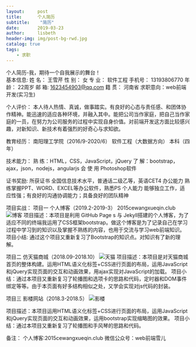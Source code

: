 ```yaml
---
layout:     post
title:      个人简历
subtitle:    "简历"
date:       2019-03-23
author:     lisbeth
header-img: img/post-bg-rwd.jpg
catalog: true
tags:
    - 求职
---
```

个人简历-我，期待一个自我展示的舞台！                     
基本信息:
姓    名：	王雪芹     性  别： 女
专    业： 软件工程   手机号： 13193806770
年    龄：	22周岁     邮  箱: 1623454903@qq.com
籍    贯：	河南省     求职意向：web前端开发(实习生)

个人评价：
本人待人热情、真诚，做事踏实。有良好的心态与责任感、和团体协作精神。能迅速的适应各种环境，并融入其中。能把公司当作家庭，把自己当作家庭的一员，在努力为公司服务的过程中实现自身价值。对前端开发这方面比较感兴趣，对新知识、新技术有着强烈的好奇心与求知欲。

教育经历：
南阳理工学院（2016/9-2020/6）         软件工程（大数据方向）                  本科（四年）

技术能力：
熟    练：HTML，CSS，JavaScript，jQuery
了    解：bootstrap，ajax，json，nodejs，angularjs
会 使 用 Photoshop软件

证书奖励:
所获证书    全国信息技术水平，普通话二级乙等，英语CET4
办公能力    熟练掌握PPT、WORD、EXCEL等办公软件，熟悉PS
个人能力    能够独立工作，适应性强；有良好的沟通协调能力；具备良好的团队精神

项目实战：
项目一  个人博客（2019.2-2019-3）
2015cewangxueqin.club
![博客]("https://github.com/lisbeth0720/lisbeth0720.github.io/blob/master/img/blog.jpg")
项目描述：本项目是利用 GitHub Page s 与 Jekyll搭建的个人博客，为了适应不同的终端我运用了CSS框架bootstrap。做这个博客是为了记录自己在学习过程中学习到的知识以及掌握不熟练的内容，也用于交流与学习web前端知识。
项目小结: 通过这个项目又重新复习了Bootstrap的知识点。对知识有了新的理解。

项目二  仿天猫商城（2018.09-2018.10）
![天猫]("https://github.com/lisbeth0720/lisbeth0720.github.io/blob/master/img/tianmao.jpg")
项目描述：本项目是对天猫商城首页的整体构建。运用HTML语义化标签+CSS进行页面的布局，运用JavaScript和jQuery实现页面的交互和动画效果，用ajax实现对JavaScript的加载。
项目小结：通过本项目又重新复习了轮播图和选项卡的思路和代码，定时器和DOM事件绑定等等。由于本页面有好多结构相似之处，又学会实现对js代码的封装。

项目三  影楼网站（2018.3-2018.5）
![影楼]("https://github.com/lisbeth0720/lisbeth0720.github.io/blob/master/img/yinglou.png")

项目描述：本项目运用HTML语义化标签+CSS进行页面的布局，运用JavaScript和jQuery实现页面的交互和动画效果，运用bootstrap实现缩略图的效果。
项目小结：通过本项目又重新复习了轮播图和手风琴的思路和代码。

备注：
个人博客:2015cewangxueqin.club
微信公众号：web前端雪儿










